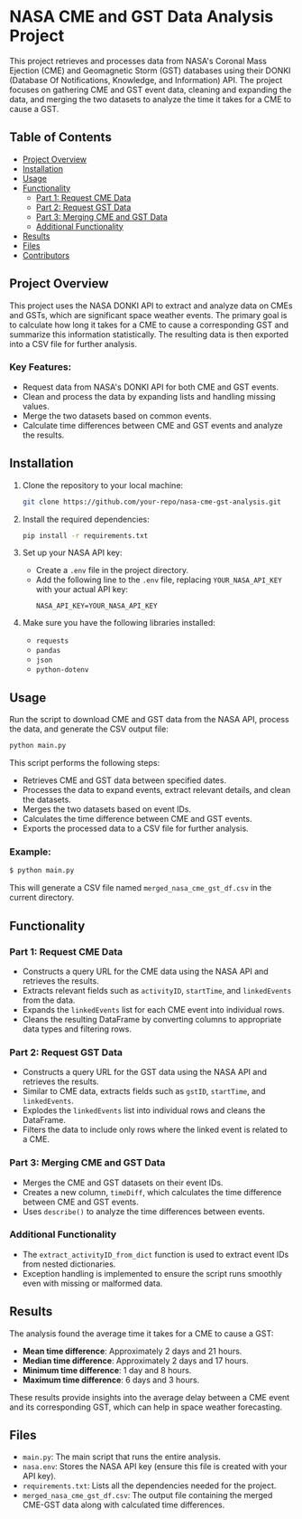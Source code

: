 
# NASA CME and GST Data Analysis Project

This project retrieves and processes data from NASA's Coronal Mass Ejection (CME) and Geomagnetic Storm (GST) databases using their DONKI (Database Of Notifications, Knowledge, and Information) API. The project focuses on gathering CME and GST event data, cleaning and expanding the data, and merging the two datasets to analyze the time it takes for a CME to cause a GST.

## Table of Contents

- [Project Overview](#project-overview)
- [Installation](#installation)
- [Usage](#usage)
- [Functionality](#functionality)
  - [Part 1: Request CME Data](#part-1-request-cme-data)
  - [Part 2: Request GST Data](#part-2-request-gst-data)
  - [Part 3: Merging CME and GST Data](#part-3-merging-cme-and-gst-data)
  - [Additional Functionality](#additional-functionality)
- [Results](#results)
- [Files](#files)
- [Contributors](#contributors)

## Project Overview

This project uses the NASA DONKI API to extract and analyze data on CMEs and GSTs, which are significant space weather events. The primary goal is to calculate how long it takes for a CME to cause a corresponding GST and summarize this information statistically. The resulting data is then exported into a CSV file for further analysis.

### Key Features:

- Request data from NASA's DONKI API for both CME and GST events.
- Clean and process the data by expanding lists and handling missing values.
- Merge the two datasets based on common events.
- Calculate time differences between CME and GST events and analyze the results.

## Installation

1. Clone the repository to your local machine:
   ```bash
   git clone https://github.com/your-repo/nasa-cme-gst-analysis.git
   ```
   
2. Install the required dependencies:
   ```bash
   pip install -r requirements.txt
   ```

3. Set up your NASA API key:
   - Create a `.env` file in the project directory.
   - Add the following line to the `.env` file, replacing `YOUR_NASA_API_KEY` with your actual API key:
     ```
     NASA_API_KEY=YOUR_NASA_API_KEY
     ```

4. Make sure you have the following libraries installed:
   - `requests`
   - `pandas`
   - `json`
   - `python-dotenv`

## Usage

Run the script to download CME and GST data from the NASA API, process the data, and generate the CSV output file:

```bash
python main.py
```

This script performs the following steps:
- Retrieves CME and GST data between specified dates.
- Processes the data to expand events, extract relevant details, and clean the datasets.
- Merges the two datasets based on event IDs.
- Calculates the time difference between CME and GST events.
- Exports the processed data to a CSV file for further analysis.

### Example:

```bash
$ python main.py
```

This will generate a CSV file named `merged_nasa_cme_gst_df.csv` in the current directory.

## Functionality

### Part 1: Request CME Data

- Constructs a query URL for the CME data using the NASA API and retrieves the results.
- Extracts relevant fields such as `activityID`, `startTime`, and `linkedEvents` from the data.
- Expands the `linkedEvents` list for each CME event into individual rows.
- Cleans the resulting DataFrame by converting columns to appropriate data types and filtering rows.

### Part 2: Request GST Data

- Constructs a query URL for the GST data using the NASA API and retrieves the results.
- Similar to CME data, extracts fields such as `gstID`, `startTime`, and `linkedEvents`.
- Explodes the `linkedEvents` list into individual rows and cleans the DataFrame.
- Filters the data to include only rows where the linked event is related to a CME.

### Part 3: Merging CME and GST Data

- Merges the CME and GST datasets on their event IDs.
- Creates a new column, `timeDiff`, which calculates the time difference between CME and GST events.
- Uses `describe()` to analyze the time differences between events.

### Additional Functionality

- The `extract_activityID_from_dict` function is used to extract event IDs from nested dictionaries.
- Exception handling is implemented to ensure the script runs smoothly even with missing or malformed data.

## Results

The analysis found the average time it takes for a CME to cause a GST:

- **Mean time difference**: Approximately 2 days and 21 hours.
- **Median time difference**: Approximately 2 days and 17 hours.
- **Minimum time difference**: 1 day and 8 hours.
- **Maximum time difference**: 6 days and 3 hours.

These results provide insights into the average delay between a CME event and its corresponding GST, which can help in space weather forecasting.

## Files

- `main.py`: The main script that runs the entire analysis.
- `nasa.env`: Stores the NASA API key (ensure this file is created with your API key).
- `requirements.txt`: Lists all the dependencies needed for the project.
- `merged_nasa_cme_gst_df.csv`: The output file containing the merged CME-GST data along with calculated time differences.


